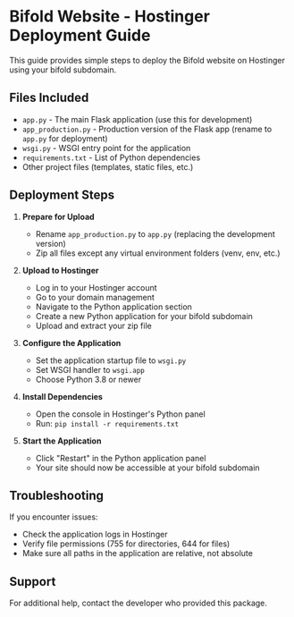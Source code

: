# Bifold Website - Hostinger Deployment Guide

This guide provides simple steps to deploy the Bifold website on Hostinger using your bifold subdomain.

## Files Included

- `app.py` - The main Flask application (use this for development)
- `app_production.py` - Production version of the Flask app (rename to `app.py` for deployment)
- `wsgi.py` - WSGI entry point for the application
- `requirements.txt` - List of Python dependencies
- Other project files (templates, static files, etc.)

## Deployment Steps

1. **Prepare for Upload**
   - Rename `app_production.py` to `app.py` (replacing the development version)
   - Zip all files except any virtual environment folders (venv, env, etc.)

2. **Upload to Hostinger**
   - Log in to your Hostinger account
   - Go to your domain management
   - Navigate to the Python application section
   - Create a new Python application for your bifold subdomain
   - Upload and extract your zip file

3. **Configure the Application**
   - Set the application startup file to `wsgi.py`
   - Set WSGI handler to `wsgi.app`
   - Choose Python 3.8 or newer

4. **Install Dependencies**
   - Open the console in Hostinger's Python panel
   - Run: `pip install -r requirements.txt`

5. **Start the Application**
   - Click "Restart" in the Python application panel
   - Your site should now be accessible at your bifold subdomain

## Troubleshooting

If you encounter issues:
- Check the application logs in Hostinger
- Verify file permissions (755 for directories, 644 for files)
- Make sure all paths in the application are relative, not absolute

## Support

For additional help, contact the developer who provided this package.
